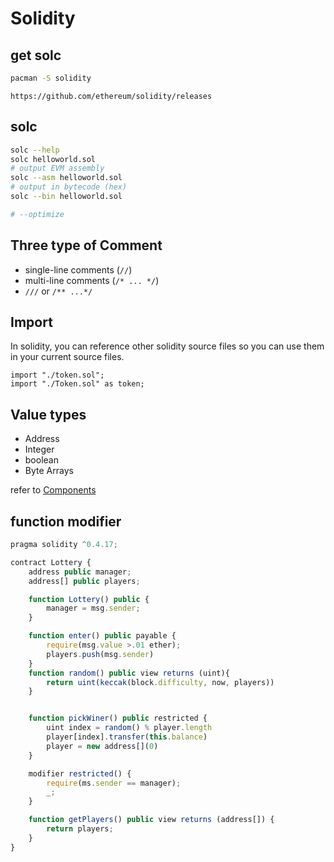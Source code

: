# Solidity

## get solc

``` sh
pacman -S solidity
```

`https://github.com/ethereum/solidity/releases`

## solc

``` sh
solc --help
solc helloworld.sol
# output EVM assembly
solc --asm helloworld.sol
# output in bytecode (hex)
solc --bin helloworld.sol

# --optimize
```

## Three type of Comment

- single-line comments (`//`)
- multi-line comments (`/* ... */`)
- `///` or `/** ...*/`

## Import

 In solidity, you can reference other solidity source files so you can use them in your current source files.

``` sol
import "./token.sol";
import "./Token.sol" as token;
```

## Value types

- Address
- Integer
- boolean
- Byte Arrays

 refer to [Components](ttps://soliditylang.com/documentation/language-specifications.html)

## function modifier

``` js
pragma solidity ^0.4.17;

contract Lottery {
    address public manager;
    address[] public players;

    function Lottery() public {
        manager = msg.sender;
    }

    function enter() public payable {
        require(msg.value >.01 ether);
        players.push(msg.sender)
    }
    function random() public view returns (uint){
        return uint(keccak(block.difficulty, now, players))
    }


    function pickWiner() public restricted {
        uint index = random() % player.length
        player[index].transfer(this.balance)
        player = new address[](0)
    }

    modifier restricted() {
        require(ms.sender == manager);
        _;
    }

    function getPlayers() public view returns (address[]) {
        return players;
    }
}
```